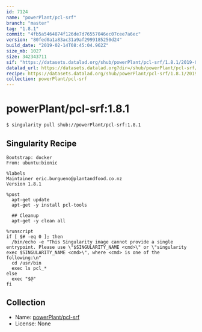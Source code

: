 ```yaml
---
id: 7124
name: "powerPlant/pcl-srf"
branch: "master"
tag: "1.8.1"
commit: "4fb5a5464874f126de7d76557046ec07cee7a6ec"
version: "80fed0a1a83ac31a9af2999185250d24"
build_date: "2019-02-14T08:45:04.962Z"
size_mb: 1027
size: 342343711
sif: "https://datasets.datalad.org/shub/powerPlant/pcl-srf/1.8.1/2019-02-14-4fb5a546-80fed0a1/80fed0a1a83ac31a9af2999185250d24.simg"
datalad_url: https://datasets.datalad.org?dir=/shub/powerPlant/pcl-srf/1.8.1/2019-02-14-4fb5a546-80fed0a1/
recipe: https://datasets.datalad.org/shub/powerPlant/pcl-srf/1.8.1/2019-02-14-4fb5a546-80fed0a1/Singularity
collection: powerPlant/pcl-srf
---
```


# powerPlant/pcl-srf:1.8.1

```bash
$ singularity pull shub://powerPlant/pcl-srf:1.8.1
```

## Singularity Recipe

```singularity
Bootstrap: docker
From: ubuntu:bionic

%labels
Maintainer eric.burgueno@plantandfood.co.nz
Version 1.8.1

%post
  apt-get update
  apt-get -y install pcl-tools
  
  ## Cleanup
  apt-get -y clean all

%runscript
if [ $# -eq 0 ]; then
  /bin/echo -e "This Singularity image cannot provide a single entrypoint. Please use \"$SINGULARITY_NAME <cmd>\" or \"singularity exec $SINGULARITY_NAME <cmd>\", where <cmd> is one of the following:\n"
  cd /usr/bin
  exec ls pcl_*
else
  exec "$@"
fi
```

## Collection

 - Name: [powerPlant/pcl-srf](https://github.com/powerPlant/pcl-srf)
 - License: None

